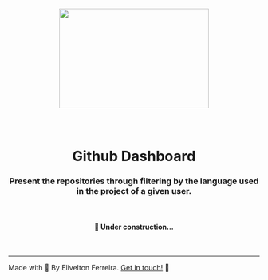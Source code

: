  <h5 id="title" align="center"><img style="width: 300px; height:200px;" src="https://svgshare.com/i/pUp.svg"/>
 </h5>
 <br />
 <h4 id="title" align="center"></h4>

<h1 align="center">Github Dashboard </h1>

<h3 id="description" align="center">
Present the repositories through filtering by the language used in the project of a given user.
</h3>

<br />

<h4 id="status" align="center">
   🚧 Under construction...
</h4>

<br />
<hr>

Made with 🧡 By Elivelton Ferreira. [Get in touch!](https://www.linkedin.com/in/eliveltonsf/) :calling:
